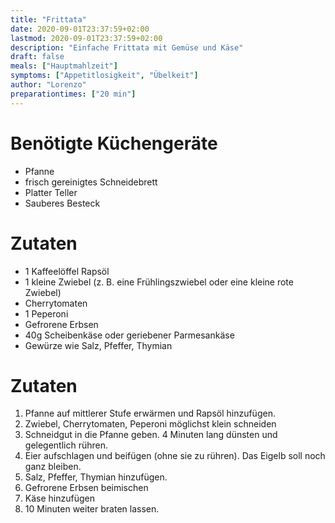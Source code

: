 ```yaml
---
title: "Frittata"
date: 2020-09-01T23:37:59+02:00
lastmod: 2020-09-01T23:37:59+02:00
description: "Einfache Frittata mit Gemüse und Käse"
draft: false
meals: ["Hauptmahlzeit"]
symptoms: ["Appetitlosigkeit", "Übelkeit"]
author: "Lorenzo"
preparationtimes: ["20 min"]
---
```


# Benötigte Küchengeräte
- Pfanne
- frisch gereinigtes Schneidebrett
- Platter Teller
- Sauberes Besteck

# Zutaten
- 1 Kaffeelöffel Rapsöl
- 1 kleine Zwiebel (z. B. eine Frühlingszwiebel oder eine kleine rote Zwiebel)
- Cherrytomaten
- 1 Peperoni
- Gefrorene Erbsen
- 40g Scheibenkäse oder geriebener Parmesankäse
- Gewürze wie Salz, Pfeffer, Thymian

# Zutaten
1. Pfanne auf mittlerer Stufe erwärmen und Rapsöl hinzufügen.
2. Zwiebel, Cherrytomaten, Peperoni möglichst klein schneiden
3. Schneidgut in die Pfanne geben. 4 Minuten lang dünsten und gelegentlich rühren.
4. Eier aufschlagen und beifügen (ohne sie zu rühren). Das Eigelb soll noch ganz bleiben.
5. Salz, Pfeffer, Thymian hinzufügen.
6. Gefrorene Erbsen beimischen
7. Käse hinzufügen
8. 10 Minuten weiter braten lassen.

